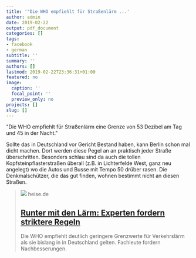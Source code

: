 ```yaml
---
title: '"Die WHO empfiehlt für Straßenlärm ...'
author: admin
date: 2019-02-22
output: pdf_document
categories: []
tags:
- facebook
- german
subtitle: ''
summary: ''
authors: []
lastmod: 2019-02-22T23:36:31+01:00
featured: no
image:
  caption: ''
  focal_point: ''
  preview_only: no
projects: []
slug: []
---
```

"Die WHO empfiehlt für Straßenlärm eine Grenze von 53 Dezibel am Tag und 45 in der Nacht."

Sollte das in Deutschland vor Gericht Bestand haben, kann Berlin schon mal dicht machen. Dort werden diese Pegel an an praktisch jeder Straße überschritten. Besonders schlau sind da auch die tollen Kopfsteinpflasterstraßen überall (z.B. in Lichterfelde West, ganz neu angelegt) wo die Autos und Busse mit Tempo 50 drüber rasen. Die Denkmalschützer, die das gut finden, wohnen bestimmt nicht an diesen Straßen.
> [![](https://heise.cloudimg.io/bound/1200x1200/q85.png-lossy-85.webp-lossy-85.foil1/_www-heise-de_/imgs/18/2/6/0/7/2/9/3/Laerm-9aad9a4cb508a528.jpeg)](https://www.heise.de/newsticker/meldung/Runter-mit-den-Laerm-Experten-fordern-striktere-Regeln-4316689.html)
> heise.de
> ## [Runter mit den Lärm: Experten fordern striktere Regeln](https://www.heise.de/newsticker/meldung/Runter-mit-den-Laerm-Experten-fordern-striktere-Regeln-4316689.html)
>
>Die WHO empfiehlt deutlich geringere Grenzwerte für Verkehrslärm als sie bislang in in Deutschland gelten. Fachleute fordern Nachbesserungen.

